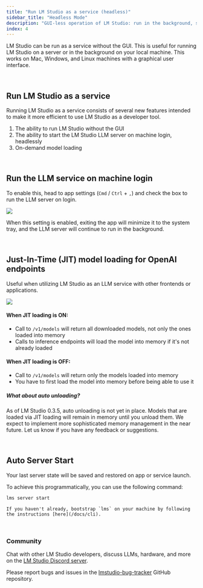 ```yaml
---
title: "Run LM Studio as a service (headless)"
sidebar_title: "Headless Mode"
description: "GUI-less operation of LM Studio: run in the background, start on machine login, and load models on demand"
index: 4
---
```


LM Studio can be run as a service without the GUI. This is useful for running LM Studio on a server or in the background on your local machine. This works on Mac, Windows, and Linux machines with a graphical user interface.

<br />

## Run LM Studio as a service

Running LM Studio as a service consists of several new features intended to make it more efficient to use LM Studio as a developer tool.

1. The ability to run LM Studio without the GUI
2. The ability to start the LM Studio LLM server on machine login, headlessly
3. On-demand model loading

<br />

## Run the LLM service on machine login

To enable this, head to app settings (`Cmd` / `Ctrl` + `,`) and check the box to run the LLM server on login.

<img src="/assets/docs/headless-settings.png" style="" data-caption="Enable the LLM server to start on machine login" />

When this setting is enabled, exiting the app will minimize it to the system tray, and the LLM server will continue to run in the background.

<br />

## Just-In-Time (JIT) model loading for OpenAI endpoints

Useful when utilizing LM Studio as an LLM service with other frontends or applications.

<img src="/assets/docs/jit-loading.png" style="" data-caption="Load models on demand" />

<br />

#### When JIT loading is ON:

- Call to `/v1/models` will return all downloaded models, not only the ones loaded into memory
- Calls to inference endpoints will load the model into memory if it's not already loaded

#### When JIT loading is OFF:

- Call to `/v1/models` will return only the models loaded into memory
- You have to first load the model into memory before being able to use it

##### What about auto unloading?

As of LM Studio 0.3.5, auto unloading is not yet in place. Models that are loaded via JIT loading will remain in memory until you unload them.
We expect to implement more sophisticated memory management in the near future. Let us know if you have any feedback or suggestions.

<br />

## Auto Server Start

Your last server state will be saved and restored on app or service launch.

To achieve this programmatically, you can use the following command:

```bash
lms server start
```

```lms_protip
If you haven't already, bootstrap `lms` on your machine by following the instructions [here](/docs/cli).
```

<br />

### Community

Chat with other LM Studio developers, discuss LLMs, hardware, and more on the [LM Studio Discord server](https://discord.gg/aPQfnNkxGC).

Please report bugs and issues in the [lmstudio-bug-tracker](https://github.com/lmstudio-ai/lmstudio-bug-tracker/issues) GitHub repository.
